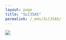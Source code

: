 ```yaml
---
layout: page
title: "SLC35A5"
permalink: /_mds/SLC35A5/
---
```


![](../../algns0/5HSAA099878_aln_report.png?raw=true)